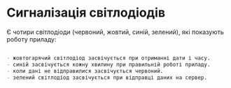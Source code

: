 #  Сигналізація світлодіодів

Є чотири світлодіоди (червоний, жовтий, синій, зелений), які показують роботу приладу: 

```markdown

- жовтогарячий світлодіод засвічується при отриманні дати і часу.
- синій засвічується кожну хвилину при правильній роботі приладу.
- коли дані не відправилися засвічується червоний.
- зелений світлодіод засвічується при відправці даних на сервер.

```